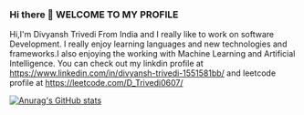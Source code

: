 ### Hi there 👋 WELCOME TO MY PROFILE

Hi,I'm Divyansh Trivedi From India and I really like to work on software Development. I really enjoy learning languages and new technologies and frameworks.I also enjoying the working with Machine Learning and Artificial Intelligence. You can check out my linkdin profile at https://www.linkedin.com/in/divyansh-trivedi-1551581bb/ and leetcode profile at https://leetcode.com/D_Trivedi0607/

[![Anurag's GitHub stats](https://github-readme-stats.vercel.app/api?username=Divyansh6799)](https://github.com/anuraghazra/github-readme-stats)
